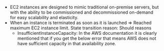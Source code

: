 - EC2 instances are designed to mimic traditional on-premise servers, but with the ability to be commissioned and decommissioned on-demand for easy scalability and elasticity.
- When an instance is terminated as soon as it is launched => Reached maximum EC2 instance limit. State transition reason: Should reasons
  - InsufficientInstanceCapacity: In the AWS documentation it is clearly mentioned that if you get the below error that means AWS does not have sufficient capacity in that availability zone.